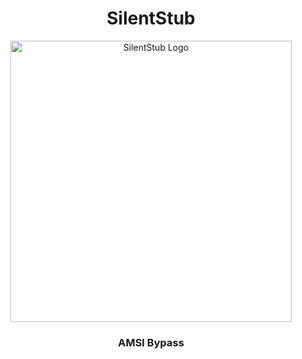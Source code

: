 <div align="center">

# SilentStub

<img src="https://github.com/user-attachments/assets/a62fbdba-d19f-4d3d-bc5d-cbd07750eecf" alt="SilentStub Logo" width="450">

### AMSI Bypass

</div>
